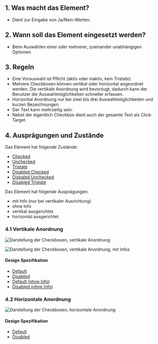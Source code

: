 ## 1. Was macht das Element?
*   Dient zur Eingabe von Ja/Nein-Werten.

## 2. Wann soll das Element eingesetzt werden?
*   Beim Auswählen einer oder mehrerer, zueinander unabhängigen Optionen.

## 3. Regeln
*   Eine Vorauswahl ist Pflicht (aktiv oder inaktiv, kein Tristate).
*   Mehrere Checkboxen können vertikal oder horizontal angeordnet werden. Die vertikale Anordnung wird bevorzugt, dadurch kann der Benutzer die Auswahlmöglichkeiten schneller erfassen.
*   Horizontal Anordnung nur bei zwei bis drei Auswahlmöglichkeiten und kurzen Bezeichnungen.
*   Der Text kann mehrzeilig sein.
*   Nebst der eigentlich Checkbox dient auch der gesamte Text als Click-Target.

## 4. Ausprägungen und Zustände
Das Element hat folgende Zustände:
*   [Checked](https://sbb.invisionapp.com/d/main#/console/14051805/313166973/inspect)
*   [Unchecked](https://sbb.invisionapp.com/d/main#/console/14051805/313166978/inspect)
*   [Tristate](https://sbb.invisionapp.com/d/main#/console/14051805/313166976/inspect)
*   [Disabled Checked](https://sbb.invisionapp.com/d/main#/console/14051805/313166974/inspect)
*   [Disbaled Unchecked](https://sbb.invisionapp.com/d/main#/console/14051805/313166977/inspect)
*   [Disabled Tristate](https://sbb.invisionapp.com/d/main#/console/14051805/313166975/inspect)

Das Element hat folgende Ausprägungen:
*   mit Info (nur bei vertikaler Ausrichtung)
*   ohne Info
*   vertikal ausgerichtet
*   horizontal ausgerichtet

### 4.1 Vertikale Anordnung
![Darstellung der Checkboxen, vertikale Anordnung](https://raw.githubusercontent.com/sbb-design-systems/sbb-design-system/master/mobile/elements/checkbox/images/ME13_Vertikal_default.png 'class: image')

![Darstellung der Checkboxen, vertikale Anordnung, mit Infos](https://raw.githubusercontent.com/sbb-design-systems/sbb-design-system/master/mobile/elements/checkbox/images/ME13_Vertikal_ohne_Info.png 'class: image')


#### Design Spezifikation
*   [Default](https://sbb.invisionapp.com/d/main#/console/14051805/313166979/inspect)
*   [Disabled](https://sbb.invisionapp.com/d/main#/console/14051805/313166980/inspect)
*   [Default (ohne Info)](https://sbb.invisionapp.com/d/main#/console/14051805/313166981/inspect)
*   [Disabled (ohne Info)](https://sbb.invisionapp.com/d/main#/console/14051805/313166982/inspect)

### 4.2 Horizontale Anordnung
![Darstellung der Checkboxen, horizontale Anordnung](https://raw.githubusercontent.com/sbb-design-systems/sbb-design-system/master/mobile/elements/checkbox/images/ME13_Horizontal.png 'class: image')


#### Design Spezifikation
*   [Default](https://sbb.invisionapp.com/d/main#/console/14051805/313166971/inspect)
*   [Disabled](https://sbb.invisionapp.com/d/main#/console/14051805/313166972/inspect)